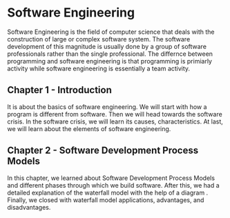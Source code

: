 # Software Engineering

Software Engineering is the field of computer science that deals with the construction of large or complex software system. The software development of this magnitude is usually done by a group of software professionals rather than the single professional. The differnce between programming and software engineering is that programming is primiarly activity while software engineering is essentially a team activity.


## Chapter 1 - Introduction

It is about the basics of software engineering. We will start with how a program is different from software. Then we will head towards the software crisis. In the software crisis, we will learn its causes, characteristics. At last, we will learn about the elements of software engineering.

## Chapter 2 -  Software Development Process Models

In this chapter, we learned about Software Development Process Models and different phases through which we build software. After this, we had a detailed explanation of the waterfall model with the help of a diagram . Finally, we closed with waterfall model applications, advantages, and disadvantages.
